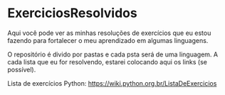 # ExerciciosResolvidos
Aqui você pode ver as minhas resoluções de exercícios que eu estou fazendo para fortalecer o meu aprendizado em algumas linguagens.

O repositório é divido por pastas e cada psta será de uma linguagem. A cada lista que eu for resolvendo, estarei colocando aqui os links (se possível).

Lista de exercícios Python: https://wiki.python.org.br/ListaDeExercicios
